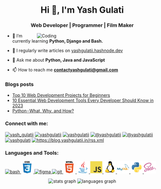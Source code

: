 

<h1 align="center">Hi 👋, I'm Yash Gulati</h1>
<h3 align="center">Web Developer | Programmer | Film Maker</h3>
<img align="right" alt="Coding" width="400" src="https://cdn.dribbble.com/users/1292677/screenshots/6139167/media/fcf7fd0c619bb87706533079240915f3.gif"/>


- 🌱 I’m currently learning **Python, Django and Bash.**
  
- 📝 I regularly write articles on [yashgulatii.hashnode.dev](https://yashgulatii.hashnode.dev/)

- 💬 Ask me about **Python, Java and JavaScript**

- 📫 How to reach me **contactyashgulati@gmail.com**

### Blogs posts
<!-- BLOG-POST-LIST:START -->
- [Top 10 Web Development Projects for Beginners](https://yashgulatii.hashnode.dev/top-10-web-development-projects)
- [10 Essential Web Development Tools Every Developer Should Know in 2023](https://yashgulatii.hashnode.dev/10-essential-web-development-tools-every-developer-should-know-in-2023)
- [Python - What, Why, and How?](https://yashgulatii.hashnode.dev/python-what-why-and-how)
<!-- BLOG-POST-LIST:END -->

<h3 align="left">Connect with me:</h3>
<p align="left">
<a href="https://twitter.com/yash_gulatii" target="blank"><img align="center" src="https://raw.githubusercontent.com/rahuldkjain/github-profile-readme-generator/master/src/images/icons/Social/twitter.svg" alt="yash_gulatii" height="30" width="40" /></a>
<a href="https://linkedin.com/in/yashgulatii" target="blank"><img align="center" src="https://raw.githubusercontent.com/rahuldkjain/github-profile-readme-generator/master/src/images/icons/Social/linked-in-alt.svg" alt="yashgulatii" height="30" width="40" /></a>
<a href="https://instagram.com/yashgulatii" target="blank"><img align="center" src="https://raw.githubusercontent.com/rahuldkjain/github-profile-readme-generator/master/src/images/icons/Social/instagram.svg" alt="yashgulatii" height="30" width="40" /></a>
<a href="https://hashnode.com/@yashgulatii" target="blank"><img align="center" src="https://raw.githubusercontent.com/rahuldkjain/github-profile-readme-generator/master/src/images/icons/Social/hashnode.svg" alt="@yashgulatii" height="30" width="40" /></a>
<a href="https://medium.com/@yashgulatii" target="blank"><img align="center" src="https://raw.githubusercontent.com/rahuldkjain/github-profile-readme-generator/master/src/images/icons/Social/medium.svg" alt="@yashgulatii" height="30" width="40" /></a>
<a href="https://www.hackerrank.com/yashgulati" target="blank"><img align="center" src="https://raw.githubusercontent.com/rahuldkjain/github-profile-readme-generator/master/src/images/icons/Social/hackerrank.svg" alt="yashgulati" height="30" width="40" /></a>
<a href="/https://blog.yashgulatii.in/rss.xml" target="blank"><img align="center" src="https://raw.githubusercontent.com/rahuldkjain/github-profile-readme-generator/master/src/images/icons/Social/rss.svg" alt="https://blog.yashgulatii.in/rss.xml" height="30" width="40" /></a>
</p>

<h3 align="left">Languages and Tools:</h3>
<p align="left"> <a href="https://www.gnu.org/software/bash/" target="_blank" rel="noreferrer"> <img src="https://www.vectorlogo.zone/logos/gnu_bash/gnu_bash-icon.svg" alt="bash" width="40" height="40"/> </a> <a href="https://www.w3schools.com/css/" target="_blank" rel="noreferrer"> <img src="https://raw.githubusercontent.com/devicons/devicon/master/icons/css3/css3-original-wordmark.svg" alt="css3" width="40" height="40"/> </a> <a href="https://www.figma.com/" target="_blank" rel="noreferrer"> <img src="https://www.vectorlogo.zone/logos/figma/figma-icon.svg" alt="figma" width="40" height="40"/> </a> <a href="https://git-scm.com/" target="_blank" rel="noreferrer"> <img src="https://www.vectorlogo.zone/logos/git-scm/git-scm-icon.svg" alt="git" width="40" height="40"/> </a> <a href="https://www.w3.org/html/" target="_blank" rel="noreferrer"> <img src="https://raw.githubusercontent.com/devicons/devicon/master/icons/html5/html5-original-wordmark.svg" alt="html5" width="40" height="40"/> </a> <a href="https://www.java.com" target="_blank" rel="noreferrer"> <img src="https://raw.githubusercontent.com/devicons/devicon/master/icons/java/java-original.svg" alt="java" width="40" height="40"/> </a> <a href="https://developer.mozilla.org/en-US/docs/Web/JavaScript" target="_blank" rel="noreferrer"> <img src="https://raw.githubusercontent.com/devicons/devicon/master/icons/javascript/javascript-original.svg" alt="javascript" width="40" height="40"/> </a> <a href="https://www.linux.org/" target="_blank" rel="noreferrer"> <img src="https://raw.githubusercontent.com/devicons/devicon/master/icons/linux/linux-original.svg" alt="linux" width="40" height="40"/> </a> <a href="https://www.mysql.com/" target="_blank" rel="noreferrer"> <img src="https://raw.githubusercontent.com/devicons/devicon/master/icons/mysql/mysql-original-wordmark.svg" alt="mysql" width="40" height="40"/> </a> <a href="https://www.python.org" target="_blank" rel="noreferrer"> <img src="https://raw.githubusercontent.com/devicons/devicon/master/icons/python/python-original.svg" alt="python" width="40" height="40"/> </a> <a href="https://sass-lang.com" target="_blank" rel="noreferrer"> <img src="https://raw.githubusercontent.com/devicons/devicon/master/icons/sass/sass-original.svg" alt="sass" width="40" height="40"/> </a> </p>

<div align="center">
  <img src="https://github-readme-stats-git-masterrstaa-rickstaa.vercel.app/api?hide_title=false&hide_rank=false&show_icons=true&include_all_commits=true&count_private=true&disable_animations=false&theme=dracula&locale=en&hide_border=false&username=yash-gulatii" height="150" alt="stats graph"  />
  <img src="https://github-readme-stats-git-masterrstaa-rickstaa.vercel.app/api/top-langs?locale=en&hide_title=false&layout=compact&card_width=320&langs_count=5&theme=dracula&hide_border=false&username=yash-gulatii" height="150" alt="languages graph"  />
</div>





